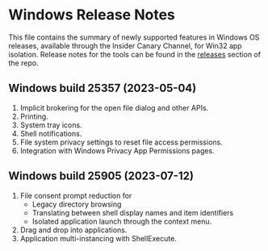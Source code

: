 # Windows Release Notes
This file contains the summary of newly supported features in Windows OS releases, available through the Insider Canary Channel, for Win32 app isolation.
Release notes for the tools can be found in the [releases](https://github.com/microsoft/win32-app-isolation/releases) section of the repo.

## Windows build 25357 (2023-05-04)
1. Implicit brokering for the open file dialog and other APIs.
2. Printing.
3. System tray icons.
4. Shell notifications.
5. File system privacy settings to reset file access permissions. 
6. Integration with Windows Privacy App Permissions pages.

## Windows build 25905 (2023-07-12)
1. File consent prompt reduction for
    * Legacy directory browsing
    * Translating between shell display names and item identifiers
    * Isolated application launch through the context menu.
2. Drag and drop into applications.
3. Application multi-instancing with ShellExecute.
